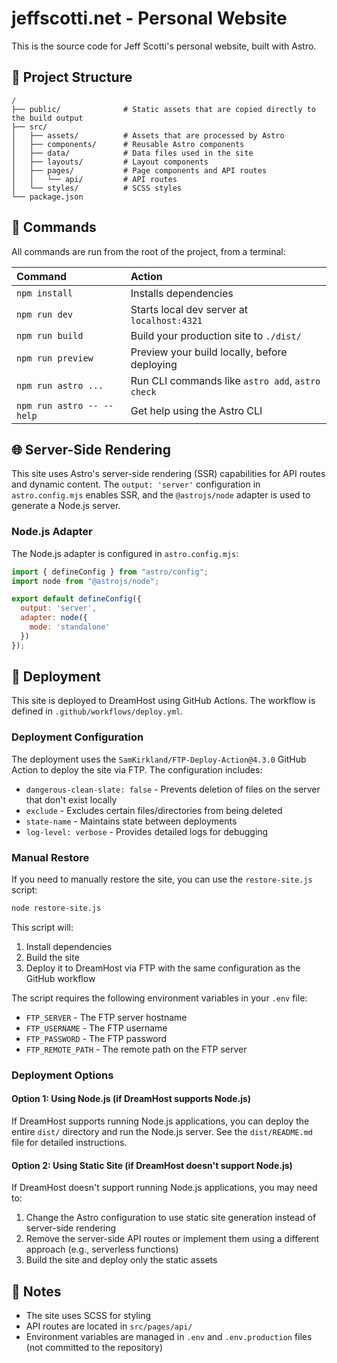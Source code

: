 # jeffscotti.net - Personal Website

This is the source code for Jeff Scotti's personal website, built with Astro.

## 🚀 Project Structure

```text
/
├── public/              # Static assets that are copied directly to the build output
├── src/
│   ├── assets/          # Assets that are processed by Astro
│   ├── components/      # Reusable Astro components
│   ├── data/            # Data files used in the site
│   ├── layouts/         # Layout components
│   ├── pages/           # Page components and API routes
│   │   └── api/         # API routes
│   └── styles/          # SCSS styles
└── package.json
```

## 🧞 Commands

All commands are run from the root of the project, from a terminal:

| Command                   | Action                                           |
| :------------------------ | :----------------------------------------------- |
| `npm install`             | Installs dependencies                            |
| `npm run dev`             | Starts local dev server at `localhost:4321`      |
| `npm run build`           | Build your production site to `./dist/`          |
| `npm run preview`         | Preview your build locally, before deploying     |
| `npm run astro ...`       | Run CLI commands like `astro add`, `astro check` |
| `npm run astro -- --help` | Get help using the Astro CLI                     |

## 🌐 Server-Side Rendering

This site uses Astro's server-side rendering (SSR) capabilities for API routes and dynamic content. The `output: 'server'` configuration in `astro.config.mjs` enables SSR, and the `@astrojs/node` adapter is used to generate a Node.js server.

### Node.js Adapter

The Node.js adapter is configured in `astro.config.mjs`:

```js
import { defineConfig } from "astro/config";
import node from "@astrojs/node";

export default defineConfig({
  output: 'server',
  adapter: node({
    mode: 'standalone'
  })
});
```

## 🚀 Deployment

This site is deployed to DreamHost using GitHub Actions. The workflow is defined in `.github/workflows/deploy.yml`.

### Deployment Configuration

The deployment uses the `SamKirkland/FTP-Deploy-Action@4.3.0` GitHub Action to deploy the site via FTP. The configuration includes:

- `dangerous-clean-slate: false` - Prevents deletion of files on the server that don't exist locally
- `exclude` - Excludes certain files/directories from being deleted
- `state-name` - Maintains state between deployments
- `log-level: verbose` - Provides detailed logs for debugging

### Manual Restore

If you need to manually restore the site, you can use the `restore-site.js` script:

```bash
node restore-site.js
```

This script will:
1. Install dependencies
2. Build the site
3. Deploy it to DreamHost via FTP with the same configuration as the GitHub workflow

The script requires the following environment variables in your `.env` file:
- `FTP_SERVER` - The FTP server hostname
- `FTP_USERNAME` - The FTP username
- `FTP_PASSWORD` - The FTP password
- `FTP_REMOTE_PATH` - The remote path on the FTP server

### Deployment Options

#### Option 1: Using Node.js (if DreamHost supports Node.js)

If DreamHost supports running Node.js applications, you can deploy the entire `dist/` directory and run the Node.js server. See the `dist/README.md` file for detailed instructions.

#### Option 2: Using Static Site (if DreamHost doesn't support Node.js)

If DreamHost doesn't support running Node.js applications, you may need to:

1. Change the Astro configuration to use static site generation instead of server-side rendering
2. Remove the server-side API routes or implement them using a different approach (e.g., serverless functions)
3. Build the site and deploy only the static assets

## 📝 Notes

- The site uses SCSS for styling
- API routes are located in `src/pages/api/`
- Environment variables are managed in `.env` and `.env.production` files (not committed to the repository)
